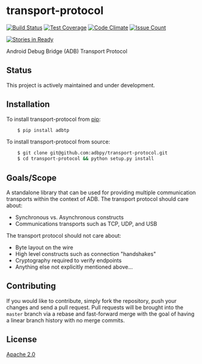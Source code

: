 # transport-protocol

[![Build Status](https://travis-ci.org/adbpy/transport-protocol.svg?branch=master)](https://travis-ci.org/adbpy/transport-protocol)
[![Test Coverage](https://codeclimate.com/github/adbpy/transport-protocol/badges/coverage.svg)](https://codeclimate.com/github/adbpy/transport-protocol/coverage)
[![Code Climate](https://codeclimate.com/github/adbpy/transport-protocol/badges/gpa.svg)](https://codeclimate.com/github/adbpy/transport-protocol)
[![Issue Count](https://codeclimate.com/github/adbpy/transport-protocol/badges/issue_count.svg)](https://codeclimate.com/github/adbpy/transport-protocol)

[![Stories in Ready](https://badge.waffle.io/adbpy/transport-protocol.svg?label=ready&title=Ready)](http://waffle.io/adbpy/transport-protocol)

Android Debug Bridge (ADB) Transport Protocol

## Status

This project is actively maintained and under development.

## Installation

To install transport-protocol from [pip](https://pypi.python.org/pypi/pip):
```bash
    $ pip install adbtp
```

To install transport-protocol from source:
```bash
    $ git clone git@github.com:adbpy/transport-protocol.git
    $ cd transport-protocol && python setup.py install
```

## Goals/Scope

A standalone library that can be used for providing multiple communication transports within the context of ADB.
The transport protocol should care about:

* Synchronous vs. Asynchronous constructs
* Communications transports such as TCP, UDP, and USB

The transport protocol should not care about:

* Byte layout on the wire
* High level constructs such as connection "handshakes"
* Cryptography required to verify endpoints
* Anything else not explicitly mentioned above...

## Contributing

If you would like to contribute, simply fork the repository, push your changes and send a pull request.
Pull requests will be brought into the `master` branch via a rebase and fast-forward merge with the goal of having a linear branch history with no merge commits.

## License

[Apache 2.0](LICENSE)
